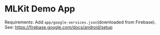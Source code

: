 # MLKit Demo App

Requirements:
Add `app/google-services.json`(downloaded from Firebase). See: https://firebase.google.com/docs/android/setup
